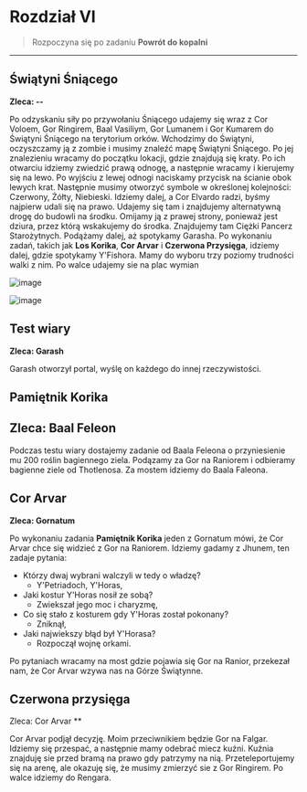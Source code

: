 # Rozdział VI
> Rozpoczyna się po zadaniu **Powrót do kopalni**
-----

## Świątyni Śniącego ##
**Zleca: --**

Po odzyskaniu siły po przywołaniu Śniącego udajemy się wraz z Cor Voloem, Gor Ringirem, Baal Vasiliym, Gor Lumanem i Gor Kumarem do Świątyni Śniącego na terytorium orków. Wchodzimy do Świątyni, oczyszczamy ją z zombie i musimy znaleźć mapę Świątyni Śniącego. Po jej znalezieniu wracamy do początku lokacji, gdzie znajdują się kraty. Po ich otwarciu idziemy zwiedzić prawą odnogę, a następnie wracamy i kierujemy się na lewo. Po wyjściu z lewej odnogi naciskamy przycisk na ścianie obok lewych krat. Następnie musimy otworzyć symbole w określonej kolejności: Czerwony, Żółty, Niebieski. Idziemy dalej, a Cor Elvardo radzi, byśmy najpierw udali się na prawo. Udajemy się tam i znajdujemy alternatywną drogę do budowli na środku. Omijamy ją z prawej strony, ponieważ jest dziura, przez którą wskakujemy do środka. Znajdujemy tam Ciężki Pancerz Starożytnych. Podążamy dalej, aż spotykamy Garasha. Po wykonaniu zadań, takich jak **Los Korika**, **Cor Arvar** i **Czerwona Przysięga**, idziemy dalej, gdzie spotykamy Y'Fishora. Mamy do wyboru trzy poziomy trudności walki z nim. Po walce udajemy sie na plac wymian


![image](https://github.com/user-attachments/assets/5c3d5668-cd37-48ec-a381-e72d4583e114)

![image](https://github.com/user-attachments/assets/0fbacb6b-5663-4c01-9771-cee9c0d51da7)


## Test wiary ##
**Zleca: Garash**

Garash otworzył portal, wyślę on każdego do innej rzeczywistości.

## Pamiętnik Korika ##
## Zleca: Baal Feleon ##

Podczas testu wiary dostajemy zadanie od Baala Feleona o przyniesienie mu 200 roślin bagiennego ziela. Podązamy za Gor na Raniorem i odbieramy bagienne ziele od Thotlenosa. Za mostem idziemy do Baala Faleona.


## Cor Arvar ##
**Zleca: Gornatum**

Po wykonaniu zadania **Pamiętnik Korika** jeden z Gornatum mówi, że Cor Arvar chce się widzieć z Gor na Raniorem. Idziemy gadamy z Jhunem, ten zadaje pytania:

- Którzy dwaj wybrani walczyli w tedy o władzę?
   - Y'Petriadoch, Y'Horas,
- Jaki kostur Y'Horas nosił ze sobą?
   - Zwiekszał jego moc i charyzmę,
- Co się stało z kosturem gdy Y'Horas został pokonany?
    - Zniknął,
- Jaki najwiekszy błąd był Y'Horasa?
    - Rozpoczął wojnę orkami.

 Po pytaniach wracamy na most gdzie pojawia się Gor na Ranior, przekezał nam, że Cor Arvar wzywa nas na Górze Świątynne.


 ## Czerwona przysięga ##
 Zleca: Cor Arvar **

 Cor Arvar podjął decyzję. Moim przeciwnikiem będzie Gor na Falgar. Idziemy się przespać, a następnie mamy odebrać miecz kuźni. Kuźnia znajduję sie przed bramą na prawo gdy patrzymy na nią. Przeteleportujemy się na arenę, ale okazuję się, że musimy zmierzyć sie z Gor Ringirem. Po walce idziemy do Rengara.
 
